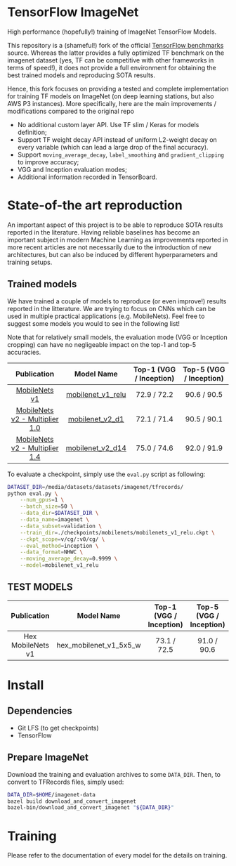 # TensorFlow ImageNet

High performance (hopefully!) training of ImageNet TensorFlow Models.

This repository is a (shameful!) fork of the official [TensorFlow benchmarks](https://github.com/tensorflow/benchmarks/tree/master/scripts/tf_cnn_benchmarks) source.
Whereas the latter provides a fully optimized TF benchmark on the imagenet dataset (yes, TF can be competitive with other frameworks in terms of speed!), it does not provide a full environment for obtaining the best trained models and reproducing SOTA results.

Hence, this fork focuses on providing a tested and complete implementation for training TF models on ImageNet (on deep learning stations, but also AWS P3 instances). More specifically, here are the main improvements / modifications compared to the original repo
* No additional custom layer API. Use TF slim / Keras for models definition;
* Support TF weight decay API instead of uniform L2-weight decay on every variable (which can lead a large drop of the final accuracy).
* Support `moving_average_decay`, `label_smoothing` and `gradient_clipping`  to improve accuracy;
* VGG and Inception evaluation modes;
* Additional information recorded in TensorBoard.

# State-of-the art reproduction

An important aspect of this project is to be able to reproduce SOTA results reported in the literature. Having reliable baselines has become an important subject in modern Machine Learning as improvements reported in more recent articles are not necessarily due to the introduction of new architectures, but can also be induced by different hyperparameters and training setups.

## Trained models

We have trained a couple of models to reproduce (or even improve!) results reported in the litterature. We are trying to focus on CNNs which can be used in multiple practical applications (e.g. MobileNets). Feel free to suggest some models you would to see in the following list!

Note that for relatively small models, the evaluation mode (VGG or Inception cropping) can have no negligeable impact on the top-1 and top-5 accuracies.

Publication | Model Name | Top-1 (VGG / Inception) | Top-5  (VGG / Inception) |
:----:|:------------:|:-------:|:--------:|
[MobileNets v1](https://arxiv.org/pdf/1704.04861.pdf) | [mobilenet_v1_relu](https://github.com/balancap/tf-imagenet/blob/master/models/mobilenet/mobilenet_v1_relu.py) | 72.9 / 72.2 | 90.6 / 90.5 |
[MobileNets v2 - Multiplier 1.0](https://arxiv.org/pdf/1801.04381.pdf) | [mobilenet_v2_d1](https://github.com/balancap/tf-imagenet/blob/master/models/mobilenet/mobilenet_v2.py) | 72.1 / 71.4 | 90.5 / 90.1 |
[MobileNets v2 - Multiplier 1.4](https://arxiv.org/pdf/1801.04381.pdf) | [mobilenet_v2_d14](https://github.com/balancap/tf-imagenet/blob/master/models/mobilenet/mobilenet_v2.py) | 75.0 / 74.6 | 92.0 / 91.9 |

To evaluate a checkpoint, simply use the `eval.py` script as following:
```bash
DATASET_DIR=/media/datasets/datasets/imagenet/tfrecords/
python eval.py \
    --num_gpus=1 \
    --batch_size=50 \
    --data_dir=$DATASET_DIR \
    --data_name=imagenet \
    --data_subset=validation \
    --train_dir=./checkpoints/mobilenets/mobilenets_v1_relu.ckpt \
    --ckpt_scope=v/cg/:v0/cg/ \
    --eval_method=inception \
    --data_format=NHWC \
    --moving_average_decay=0.9999 \
    --model=mobilenet_v1_relu
```

## TEST MODELS

Publication | Model Name | Top-1 (VGG / Inception) | Top-5  (VGG / Inception) |
:----:|:------------:|:-------:|:--------:|
Hex MobileNets v1 | hex_mobilenet_v1_5x5_w | 73.1 / 72.5 | 91.0 / 90.6 |

# Install

## Dependencies

* Git LFS (to get checkpoints)
* TensorFlow

## Prepare ImageNet

Download the training and evaluation archives to some `DATA_DIR`. Then, to convert to TFRecords files, simply used:
```bash
DATA_DIR=$HOME/imagenet-data
bazel build download_and_convert_imagenet
bazel-bin/download_and_convert_imagenet "${DATA_DIR}"
```

# Training

Please refer to the documentation of every model for the details on training.